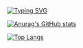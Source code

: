 
[![Typing SVG](https://readme-typing-svg.herokuapp.com?font=Noto+Sans+Simplified+Chinese&color=894276&background=FFFFFF00&center=true&vCenter=true&width=500&height=25&lines=%E9%81%93%E5%8F%AF%E9%81%93%EF%BC%8C%E9%9D%9E%E5%B8%B8%E9%81%93%EF%BC%9B%E5%90%8D%E5%8F%AF%E5%90%8D%EF%BC%8C%E9%9D%9E%E5%B8%B8%E5%90%8D%E3%80%82;%E7%84%A1%E5%90%8D%EF%BC%8C%E5%A4%A9%E5%9C%B0%E4%B9%8B%E5%A7%8B%EF%BC%8C%E6%9C%89%E5%90%8D%EF%BC%8C%E8%90%AC%E7%89%A9%E4%B9%8B%E6%AF%8D%E3%80%82;%E6%95%85%E5%B8%B8%E7%84%A1%E6%AC%B2%EF%BC%8C%E4%BB%A5%E8%A7%80%E5%85%B6%E5%A6%99%EF%BC%8C%E5%B8%B8%E6%9C%89%E6%AC%B2%EF%BC%8C%E4%BB%A5%E8%A7%80%E5%85%B6%E5%83%A5%E3%80%82;%E6%AD%A4%E5%85%A9%E8%80%85%EF%BC%8C%E5%90%8C%E5%87%BA%E8%80%8C%E7%95%B0%E5%90%8D%EF%BC%8C%E5%90%8C%E8%AC%82%E4%B9%8B%E7%8E%84%EF%BC%8C%E7%8E%84%E4%B9%8B%E5%8F%88%E7%8E%84%EF%BC%8C%E7%9C%BE%E5%A6%99%E4%B9%8B%E9%96%80%E3%80%82)](https://git.io/typing-svg)

[![Anurag's GitHub stats](https://github-readme-stats.vercel.app/api?username=wuvirv&show_icons=true&theme=dracula)](https://github.com/anuraghazra/github-readme-stats)

[![Top Langs](https://github-readme-stats.vercel.app/api/top-langs/?username=wuvirv&layout=compact)](https://github.com/anuraghazra/github-readme-stats)
